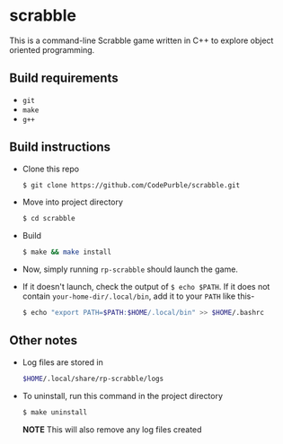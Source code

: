 # scrabble
This is a command-line Scrabble game written in C++ to explore object oriented
programming.

## Build requirements
* `git`
* `make`
* `g++`

## Build instructions
* Clone this repo
	```sh
	$ git clone https://github.com/CodePurble/scrabble.git
	```

* Move into project directory
	```sh
	$ cd scrabble
	```

* Build
	```sh
	$ make && make install
	```
* Now, simply running `rp-scrabble` should launch the game.
* If it doesn't launch, check the output of `$ echo $PATH`. If it does not contain `your-home-dir/.local/bin`, add it to your `PATH` like this-
	```sh
	$ echo "export PATH=$PATH:$HOME/.local/bin" >> $HOME/.bashrc
	```

## Other notes
* Log files are stored in
	```sh
	$HOME/.local/share/rp-scrabble/logs
	```
* To uninstall, run this command in the project directory
	```sh
	$ make uninstall
	```
	**NOTE** This will also remove any log files created

